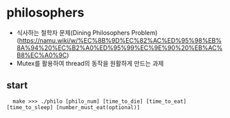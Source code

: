 # philosophers
+ 식사하는 철학자 문제(Dining Philosophers Problem) (https://namu.wiki/w/%EC%8B%9D%EC%82%AC%ED%95%98%EB%8A%94%20%EC%B2%A0%ED%95%99%EC%9E%90%20%EB%AC%B8%EC%A0%9C)
+ Mutex를 활용하여 thread의 동작을 원활하게 만드는 과제

## start
```
  make >>> ./philo [philo_num] [time_to_die] [time_to_eat] [time_to_sleep] [number_must_eat(optional)]
```
